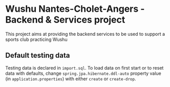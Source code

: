 # Wushu Nantes-Cholet-Angers - Backend & Services project
This project aims at providing the backend services to be used to support a sports club practicing Wushu

## Default testing data
Testing data is declared in `import.sql`.
To load data on first start or to reset data with defaults, change `spring.jpa.hibernate.ddl-auto` property value (in `application.properties`) with either `create` or `create-drop`.
